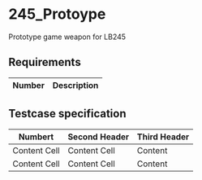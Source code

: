# 245_Protoype
Prototype game weapon for LB245
## Requirements
| Number  | Description |
| ------------- | ------------- |


## Testcase specification
| Numbert  | Second Header | Third Header |
| ------------- | ------------- | ------------ |
| Content Cell  | Content Cell  |  Content    |
| Content Cell  | Content Cell  |  Content    |
